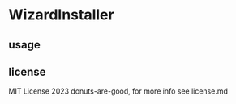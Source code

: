 # WizardInstaller

## usage

## license

MIT License 2023 donuts-are-good, for more info see license.md
